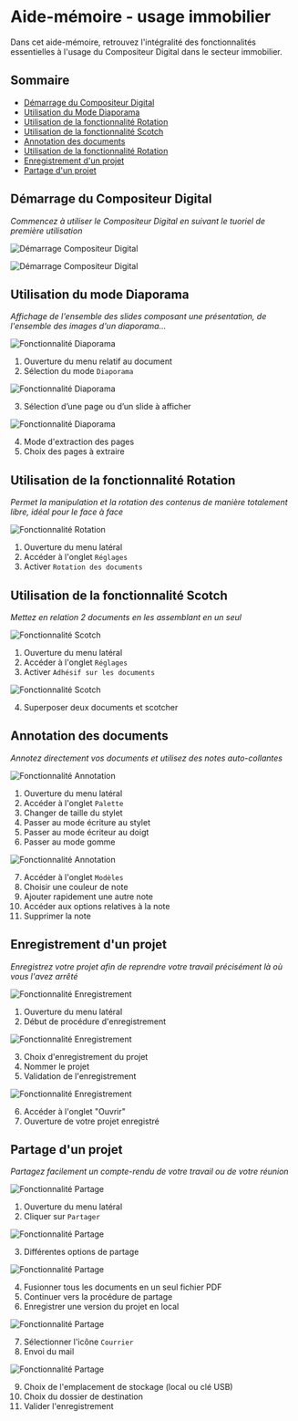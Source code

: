 # Aide-mémoire - usage immobilier

Dans cet aide-mémoire, retrouvez l'intégralité des fonctionnalités essentielles à l'usage du Compositeur Digital dans le secteur immobilier.  


## Sommaire

* [Démarrage du Compositeur Digital](#démarrage-du-compositeur-digital)
* [Utilisation du Mode Diaporama](#utilisation-du-mode-diaporama)
* [Utilisation de la fonctionnalité Rotation](#utilisation-de-la-fonctionnalité-rotation)
* [Utilisation de la fonctionnalité Scotch](#utilisation-de-la-fonctionnalité-scotch)
* [Annotation des documents](#annotation-des-documents)
* [Utilisation de la fonctionnalité Rotation](#utilisation-de-la-fonctionnalité-rotation)
* [Enregistrement d'un projet](#enregistrement-d'-un-projet)
* [Partage d'un projet](#partage-d'-un-projet)  


## Démarrage du Compositeur Digital

*Commencez à utiliser le Compositeur Digital en suivant le tuoriel de première utilisation*

![Démarrage Compositeur Digital](../img/tutoriel1.jpg)

![Démarrage Compositeur Digital](../img/tutoriel2.jpg)  


## Utilisation du mode Diaporama

*Affichage de l'ensemble des slides composant une présentation, de l'ensemble des images d'un diaporama...*

![Fonctionnalité Diaporama](../img/diaporama1.jpg)

1. Ouverture du menu relatif au document
2. Sélection du mode `Diaporama`

![Fonctionnalité Diaporama](../img/diaporama2.jpg)

3. Sélection d’une page ou d’un slide à afficher

![Fonctionnalité Diaporama](../img/diaporama3.jpg)

4. Mode d'extraction des pages
5. Choix des pages à extraire  


## Utilisation de la fonctionnalité Rotation

*Permet la manipulation et la rotation des contenus de manière totalement libre, idéal pour le face à face*

![Fonctionnalité Rotation](../img/rotation1.jpg)

1. Ouverture du menu latéral
2. Accéder à l'onglet `Réglages`
3. Activer `Rotation des documents`  


## Utilisation de la fonctionnalité Scotch

*Mettez en relation 2 documents en les assemblant en un seul*

![Fonctionnalité Scotch](../img/scotch1.jpg)

1. Ouverture du menu latéral
2. Accéder à l'onglet `Réglages`
3. Activer `Adhésif sur les documents`

![Fonctionnalité Scotch](../img/scotch2.jpg)

4. Superposer deux documents et scotcher  


## Annotation des documents

*Annotez directement vos documents et utilisez des notes auto-collantes*

![Fonctionnalité Annotation](../img/annotation1.jpg)

1. Ouverture du menu latéral
2. Accéder à l'onglet `Palette`
3. Changer de taille du stylet
4. Passer au mode écriture au stylet
5. Passer au mode écriteur au doigt
6. Passer au mode gomme

![Fonctionnalité Annotation](../img/annotation2.jpg)

7. Accéder à l'onglet `Modèles`
8. Choisir une couleur de note
9. Ajouter rapidement une autre note
10. Accéder aux options relatives à la note
11. Supprimer la note  


## Enregistrement d'un projet

*Enregistrez votre projet afin de reprendre votre travail précisément là où vous l'avez arrêté*

![Fonctionnalité Enregistrement](../img/enregistrement1.jpg)

1. Ouverture du menu latéral
2. Début de procédure d'enregistrement

![Fonctionnalité Enregistrement](../img/enregistrement2.jpg)

3. Choix d'enregistrement du projet
4. Nommer le projet 
5. Validation de l'enregistrement

![Fonctionnalité Enregistrement](../img/enregistrement3.jpg)

6. Accéder à l'onglet "Ouvrir" 
7. Ouverture de votre projet enregistré  


## Partage d'un projet

*Partagez facilement un compte-rendu de votre travail ou de votre réunion*

![Fonctionnalité Partage](../img/partage1.jpg)

1. Ouverture du menu latéral
2. Cliquer sur `Partager`

![Fonctionnalité Partage](../img/partage2.jpg)

3. Différentes options de partage

![Fonctionnalité Partage](../img/partage3.jpg)

4. Fusionner tous les documents en un seul fichier PDF
5. Continuer vers la procédure de partage
6. Enregistrer une version du projet en local

![Fonctionnalité Partage](../img/partage4.jpg)

7. Sélectionner l'icône `Courrier` 
8. Envoi du mail

![Fonctionnalité Partage](../img/partage5.jpg)

9. Choix de l'emplacement de stockage (local ou clé USB)
10. Choix du dossier de destination
11. Valider l'enregistrement
